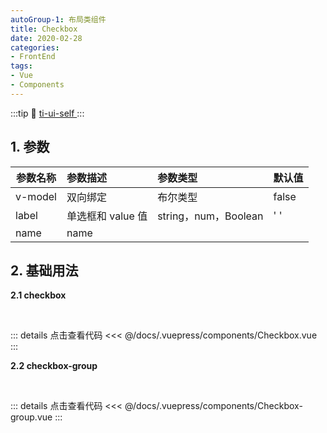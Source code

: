 ```yaml
---
autoGroup-1: 布局类组件
title: Checkbox
date: 2020-02-28
categories:
- FrontEnd
tags:
- Vue
- Components
---
```

:::tip
 :link: [ ti-ui-self ](https://www.npmjs.com/package/ti-ui-self)
:::
<!-- more -->
## 1. 参数

| 参数名称 | 参数描述          | 参数类型             | 默认值 |
| -------- | :---------------- | :------------------- | :----- |
| v-model  | 双向绑定          | 布尔类型             | false  |
| label    | 单选框和 value 值 | string，num，Boolean | ' '    |
| name     | name              |                      |        |

## 2. 基础用法

**2.1 checkbox**

<br>
<Checkbox/>

::: details 点击查看代码
<<< @/docs/.vuepress/components/Checkbox.vue
:::

**2.2 checkbox-group**

<br>
<Checkbox-group/>

::: details 点击查看代码
<<< @/docs/.vuepress/components/Checkbox-group.vue
:::
